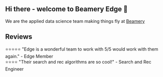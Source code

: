 ## Hi there - welcome to Beamery Edge 👋

We are the applied data science team making things fly at [Beamery](www.beamery.com)

## Reviews
⭐⭐⭐⭐⭐ "Edge is a wonderful team to work with 5/5 would work with them again." - Edge Member <br />
⭐⭐⭐⭐   "Their search and rec algorithms are so cool!" - Search and Rec Engineer <br />

<!--

**Here are some ideas to get you started:**

🙋‍♀️ A short introduction - what is your organization all about?
🌈 Contribution guidelines - how can the community get involved?
👩‍💻 Useful resources - where can the community find your docs? Is there anything else the community should know?
🍿 Fun facts - what does your team eat for breakfast?
🧙 Remember, you can do mighty things with the power of [Markdown](https://docs.github.com/github/writing-on-github/getting-started-with-writing-and-formatting-on-github/basic-writing-and-formatting-syntax)
-->
